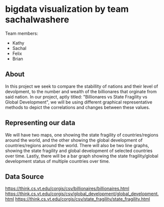 # bigdata visualization by team sachalwashere 
Team members: 
* Kathy
* Sachal
* Felix
* Brian

## About
In this project we seek to compare the stabillity of nations and their level of devolpment, to the number and wealth of the billionares that orginate from said nation.
In our project, aptly titled: "Billionares vs State Fragility vs Global Development", we will be using different graphical representative methods to depict the correlations and changes between these values.

## Representing our data
We will have two maps, one showing the state fragility of countries/regions around the world, and the other showing the global development of countries/regions around the world.
There will also be two line graphs, showing the state fragility and global development of selected countries over time. Lastly, there will be a bar graph showing the state fragility/global development status of multiple countries over time.

## Data Source
https://think.cs.vt.edu/corgis/csv/billionaires/billionaires.html 
https://think.cs.vt.edu/corgis/csv/global_development/global_development.html
https://think.cs.vt.edu/corgis/csv/state_fragility/state_fragility.html
